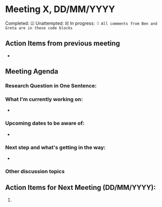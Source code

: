 # Meeting X, DD/MM/YYYY

Completed: &#9745;
Unattempted: &#9746;
In progress: &#9731;
``` All comments from Ben and Greta are in these code blocks ```

## Action Items from previous meeting
*    

## Meeting Agenda

### Research Question in One Sentence:

### What I'm currently working on:
*

### Upcoming dates to be aware of:
*

### Next step and what's getting in the way:
*

### Other discussion topics


## Action Items for Next Meeting (DD/MM/YYYY):
1. 


